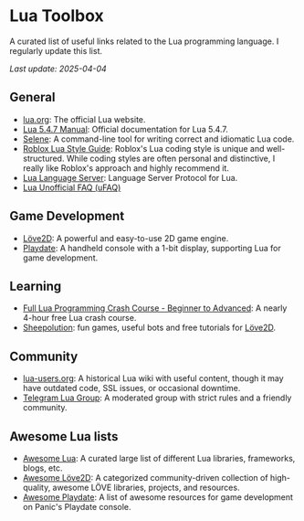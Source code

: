 # Lua Toolbox

A curated list of useful links related to the Lua programming language. I regularly update this list.

<em>Last update: <time>2025-04-04</time></em>

## General

- [lua.org](https://www.lua.org): The official Lua website.
- [Lua 5.4.7 Manual](https://www.lua.org/manual/5.4/): Official documentation for Lua 5.4.7.
- [Selene](https://kampfkarren.github.io/selene/selene.html#selene): A command-line tool for writing correct and idiomatic Lua code.
- [Roblox Lua Style Guide](https://roblox.github.io/lua-style-guide/): Roblox's Lua coding style is unique and well-structured. While coding styles are often personal and distinctive, I really like Roblox's approach and highly recommend it.
- [Lua Language Server](https://github.com/LuaLS/lua-language-server): Language Server Protocol for Lua.
- [Lua Unofficial FAQ (uFAQ)](https://www.luafaq.org/)

## Game Development

- [Löve2D](https://love2d.org): A powerful and easy-to-use 2D game engine.
- [Playdate](https://play.date/): A handheld console with a 1-bit display, supporting Lua for game development.

## Learning

- [Full Lua Programming Crash Course - Beginner to Advanced](https://www.youtube.com/watch?v=1srFmjt1Ib0): A nearly 4-hour free Lua crash course.
- [Sheepolution](https://sheepolution.com): fun games, useful bots and free
  tutorials for [Löve2D](https://love2d.org).

## Community

- [lua-users.org](https://lua-users.org/wiki/): A historical Lua wiki with useful content, though it may have outdated code, SSL issues, or occasional downtime.
- [Telegram Lua Group](https://t.me/LuaLang): A moderated group with strict rules and a friendly community.  

## Awesome Lua lists

- [Awesome Lua](https://github.com/LewisJEllis/awesome-lua): A curated large list of different Lua libraries, frameworks, blogs, etc.
- [Awesome Löve2D](https://github.com/love2d-community/awesome-love2d/): A categorized community-driven collection of high-quality, awesome LÖVE libraries, projects, and resources.
- [Awesome Playdate](https://github.com/sayhiben/awesome-playdate): A list of awesome resources for game development on Panic's Playdate console.
